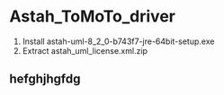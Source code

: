 # Astah_ToMoTo_driver
1. Install astah-uml-8_2_0-b743f7-jre-64bit-setup.exe
2. Extract astah_uml_license.xml.zip
## hefghjhgfdg
